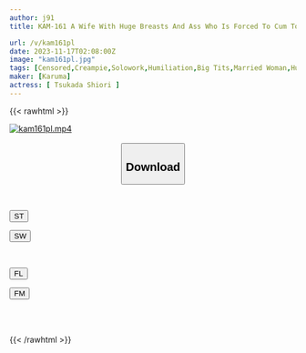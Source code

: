 ```yaml
---
author: j91
title: KAM-161 A Wife With Huge Breasts And Ass Who Is Forced To Cum To Death By Her Sexually Harassing Father-in-law Who Hates Her When She Is Seen Masturbating And Having An Affair. Shiori Tsukada Climaxes Continuously As Her Frustrated Body Reacts.

url: /v/kam161pl
date: 2023-11-17T02:08:00Z
image: "kam161pl.jpg"
tags: [Censored,Creampie,Solowork,Humiliation,Big Tits,Married Woman,Huge Butt	 ]
maker: [Karuma]
actress: [ Tsukada Shiori ]
---
```



{{< rawhtml >}}

<div class="video" data-videoid="bep19WBWLeHPjkW">
    <a href="javascript:;">
        <img src="/v/kam161pl/kam161pl.jpg" width="WIDTH" height="HEIGHT" alt="kam161pl.mp4" loading="lazy">
    </a>
</div>

<script type="text/javascript" src="https://j91.asia/asset/on-demand-st.js"></script>

<br>
  <link rel="stylesheet" href="https://j91.asia/asset/bs5.css">
  
  <center>
  <button class="btn btn-primary" type="button" data-bs-toggle="collapse" data-bs-target=".multi-collapse" aria-expanded="false" aria-controls="multiCollapseExample1 multiCollapseExample2"><h2>Download</h2></button></center>
</p>
<div class="row">
  <div class="col">
    <div class="collapse multi-collapse" id="multiCollapseExample1">
      <div class="card card-body">
	      	      <br>
<div class="buttons">  
<p><a href="https://streamtape.to/v/bep19WBWLeHPjkW" target="_blank"><button class="btn-hover color-3"><i class="fa fa-download"></i> ST</button></a></p>
<p><a href="https://sfastwish.com/drki2ad9tb1q" target="_blank"><button class="btn-hover color-2"><i class="fa fa-download"></i> SW</button></a></p></div>
    </div>
  </div>
</div>
  <div class="col">
    <div class="collapse multi-collapse" id="multiCollapseExample2">
      <div class="card card-body">
	      <br>
<div class="buttons">
<p><a href="javascript:;" target="_blank"><button class="btn-hover color-9"><i class="fa fa-download"></i> FL</button></a></p>
<p><a href="javascript:;" target="_blank"><button class="btn-hover color-8"><i class="fa fa-download"></i> FM</button></a></p></div>
<br><br>
      </div>
    </div>
  </div>
</div>

{{< /rawhtml >}}
